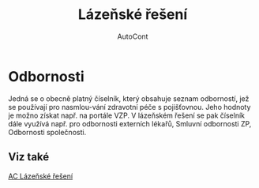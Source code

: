 ﻿---
    title: "Lázeňské řešení"
    author: AutoCont
    ms.date: 04/30/2018
    ms.topic: article
    ms.prod: dynamics-nav-2017
    ms.contentlocale: cs-cz
    ms.lasthandoff: 04/30/2018
---

# Odbornosti

Jedná se o obecně platný číselník, který obsahuje seznam odborností, jež se používají pro nasmlou-vání zdravotní péče s pojišťovnou. 
Jeho hodnoty je možno získat např. na portále VZP. V lázeňském řešení se pak číselník dále využívá např. pro odbornosti externích lékařů, Smluvní odbornosti ZP, Odbornosti společnosti. 



## <a name="see-also"></a>Viz také
[AC Lázeňské řešení](ac-spa-solution.md)